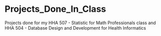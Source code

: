 # Projects_Done_In_Class
Projects done for my HHA 507 - Statistic for Math Professionals class and HHA 504 - Database Design and Development for Health Informatics
